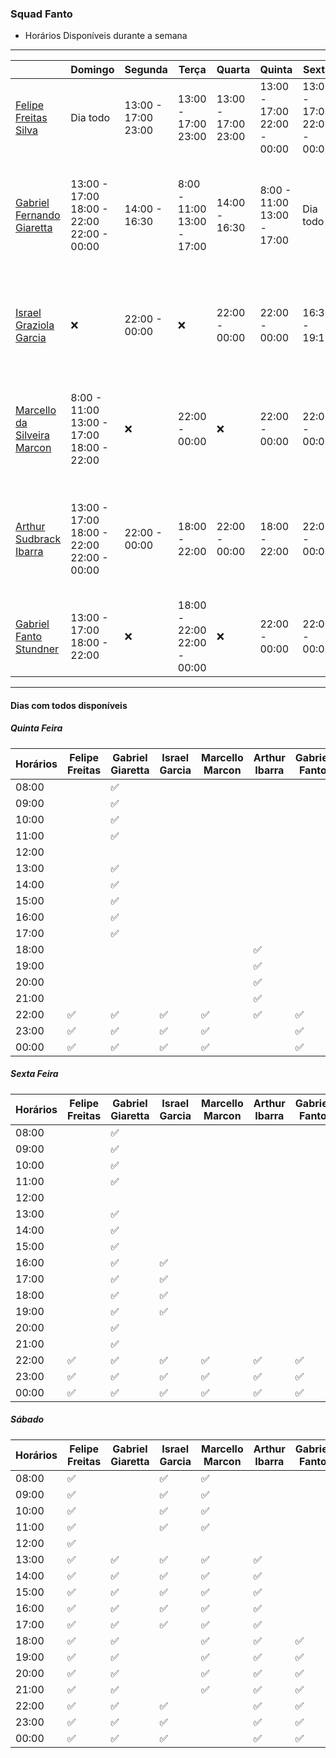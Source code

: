### Squad Fanto

* Horários Disponíveis durante a semana
------------------------------------------
|  | Domingo | Segunda | Terça| Quarta | Quinta | Sexta | Sábado | 
|--- |--- |--- |--- |--- |--- |--- |--- |
| <a href="https://tools.ages.pucrs.br/felipe.silva">Felipe Freitas Silva</a> |Dia todo |13:00 - 17:00<br>23:00 |13:00 - 17:00<br>23:00 |13:00 - 17:00<br>23:00 |13:00 - 17:00<br>22:00 - 00:00 |13:00 - 17:00<br>22:00 - 00:00 |Dia todo
| <a href="https://tools.ages.pucrs.br/gabriel.giaretta">Gabriel Fernando Giaretta</a> |13:00 - 17:00<br>18:00 - 22:00<br>22:00 - 00:00 |14:00 - 16:30 |8:00 - 11:00<br>13:00 - 17:00 |14:00 - 16:30 |8:00 - 11:00<br>13:00 - 17:00 |Dia todo |13:00 - 17:00<br>18:00 - 22:00<br>22:00 - 00:00
| <a href="https://tools.ages.pucrs.br/israel.garcia">Israel Graziola Garcia</a> | :x:|22:00 - 00:00 |:x: |22:00 - 00:00 |22:00 - 00:00|16:30 - 19:15 |8:00 - 11:00<br>13:00 - 17:00<br>22:00 - 00:00
| <a href="https://tools.ages.pucrs.br/marcello.marcon">Marcello da Silveira Marcon</a> |8:00 - 11:00<br>13:00 - 17:00<br>18:00 - 22:00 |:x: |22:00 - 00:00 |:x: |22:00 - 00:00 |22:00 - 00:00 |8:00 - 11:00<br>13:00 - 17:00<br>18:00 - 22:00
| <a href="https://tools.ages.pucrs.br/arthur.ibarra">Arthur Sudbrack Ibarra</a> | 13:00 - 17:00<br>18:00 - 22:00<br>22:00 - 00:00|22:00 - 00:00 |18:00 - 22:00 |22:00 - 00:00 |18:00 - 22:00 |22:00 - 00:00 |13:00 - 17:00<br>18:00 - 22:00<br>22:00 - 00:00
| <a href="https://tools.ages.pucrs.br/gabriel.stundner">Gabriel Fanto Stundner</a>      |13:00 - 17:00<br>18:00 - 22:00 |:x: |18:00 - 22:00<br>22:00 - 00:00 |:x:|22:00 - 00:00 |22:00 - 00:00 |18:00 - 22:00<br>22:00 - 00:00

---

#### Dias com todos disponíveis

##### Quinta Feira

| Horários | Felipe Freitas | Gabriel Giaretta | Israel Garcia | Marcello Marcon | Arthur Ibarra | Gabriel Fanto
| --- | --- | --- | --- | --- | --- | --- |
| 08:00 | |  :white_check_mark: | | | |
| 09:00 | |  :white_check_mark: | | | |
| 10:00 | |  :white_check_mark: | | | |
| 11:00 | |  :white_check_mark: | | | |
| 12:00 | |  | | | |
| 13:00 | | :white_check_mark: | | | |
| 14:00 | | :white_check_mark: | | | |
| 15:00 | | :white_check_mark: | | | |
| 16:00 | | :white_check_mark: | | | |
| 17:00 | | :white_check_mark: | | | |
| 18:00 | | | | | :white_check_mark: |
| 19:00 | | | | | :white_check_mark: |
| 20:00 | | | | | :white_check_mark: |
| 21:00 | | | | | :white_check_mark: |
| 22:00 | :white_check_mark: | :white_check_mark: | :white_check_mark: | :white_check_mark: | :white_check_mark: | :white_check_mark: | 
| 23:00 | :white_check_mark: | :white_check_mark: | :white_check_mark: | :white_check_mark: | | :white_check_mark: | 
| 00:00 | :white_check_mark: | :white_check_mark: | :white_check_mark: | :white_check_mark: | | :white_check_mark: | 

##### Sexta Feira

| Horários | Felipe Freitas | Gabriel Giaretta | Israel Garcia | Marcello Marcon | Arthur Ibarra | Gabriel Fanto
| --- | --- | --- | --- | --- | --- | --- |
| 08:00 | |  :white_check_mark: | | | |
| 09:00 | |  :white_check_mark: | | | |
| 10:00 | |  :white_check_mark: | | | |
| 11:00 | |  :white_check_mark: | | | |
| 12:00 | | | | | |
| 13:00 | | :white_check_mark: | | | |
| 14:00 | | :white_check_mark: | | | |
| 15:00 | | :white_check_mark: | | | |
| 16:00 | | :white_check_mark: | :white_check_mark: | | |
| 17:00 | | :white_check_mark: | :white_check_mark: | | |
| 18:00 | | :white_check_mark: | :white_check_mark: | | |
| 19:00 | | :white_check_mark: | :white_check_mark: | | |
| 20:00 | | :white_check_mark: | | | |
| 21:00 | | :white_check_mark: | | | |
| 22:00 | :white_check_mark: | :white_check_mark: | :white_check_mark: | :white_check_mark: | :white_check_mark: | :white_check_mark: | 
| 23:00 | :white_check_mark: | :white_check_mark: | :white_check_mark: | :white_check_mark: | :white_check_mark: | :white_check_mark: | 
| 00:00 | :white_check_mark: | :white_check_mark: | :white_check_mark: | :white_check_mark: | :white_check_mark: | :white_check_mark: | 

##### Sábado

| Horários | Felipe Freitas | Gabriel Giaretta | Israel Garcia | Marcello Marcon | Arthur Ibarra | Gabriel Fanto
| --- | --- | --- | --- | --- | --- | --- |
| 08:00 | :white_check_mark: | | :white_check_mark: | :white_check_mark: | |
| 09:00 | :white_check_mark: | | :white_check_mark: | :white_check_mark: | |
| 10:00 | :white_check_mark: | | :white_check_mark: | :white_check_mark: | |
| 11:00 | :white_check_mark: | | :white_check_mark: | :white_check_mark: | |
| 12:00 | :white_check_mark: | | | | |
| 13:00 | :white_check_mark: | :white_check_mark: | :white_check_mark: | :white_check_mark: | :white_check_mark: |
| 14:00 | :white_check_mark: | :white_check_mark: | :white_check_mark: | :white_check_mark: | :white_check_mark: |
| 15:00 | :white_check_mark: | :white_check_mark: | :white_check_mark: | :white_check_mark: | :white_check_mark: |
| 16:00 | :white_check_mark: | :white_check_mark: | :white_check_mark: | :white_check_mark: | :white_check_mark: |
| 17:00 | :white_check_mark: | :white_check_mark: | :white_check_mark: | :white_check_mark: | :white_check_mark: |
| 18:00 | :white_check_mark: | :white_check_mark: | | :white_check_mark: | :white_check_mark: | :white_check_mark: 
| 19:00 | :white_check_mark: | :white_check_mark: | | :white_check_mark: | :white_check_mark: | :white_check_mark: 
| 20:00 | :white_check_mark: | :white_check_mark: | | :white_check_mark: | :white_check_mark: | :white_check_mark: 
| 21:00 | :white_check_mark: | :white_check_mark: | | :white_check_mark: | :white_check_mark: | :white_check_mark: 
| 22:00 | :white_check_mark: | :white_check_mark: | :white_check_mark: | | :white_check_mark: | :white_check_mark:  
| 23:00 | :white_check_mark: | :white_check_mark: | :white_check_mark: | | :white_check_mark: | :white_check_mark:  
| 00:00 | :white_check_mark: | :white_check_mark: | :white_check_mark: | | :white_check_mark: | :white_check_mark: 


